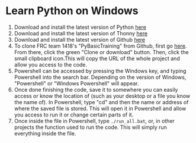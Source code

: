 # Learn Python on Windows

1. Download and install the latest version of Python [here](https://www.python.org/downloads/)
2. Download and install the latest version of Thonny [here](http://thonny.org/)
3. Download and install the latest version of Github [here](https://desktop.github.com/)
4. To clone FRC team 1418's "PyBasicTraining" from Github, first go [here](https://github.com/frc1418/pybasictraining). 
From there, click the green "Clone or download" button. Then, click the small clipboard icon.This will copy the URL of the whole 
project and allow you access to the code.
5. Powershell can be accessed by pressing the Windows key, and typing Powershell into the search bar. Depending on the version of
Windows, "Powershell" or "Windows Powershell" will appear.
6. Once done finishing the code, save it to somewhere you can easily access or know the location of (such as your desktop or
a file you know the name of). In Powershell, type "cd" and then the name or address of where the saved file is stored. This will open
it in Powershell and allow you access to run it or change certain parts of it.
7. Once inside the file in Powershell, type `./run_all.bat`, or, in other projects the function used to run the code. This will
simply run everything inside the file.
